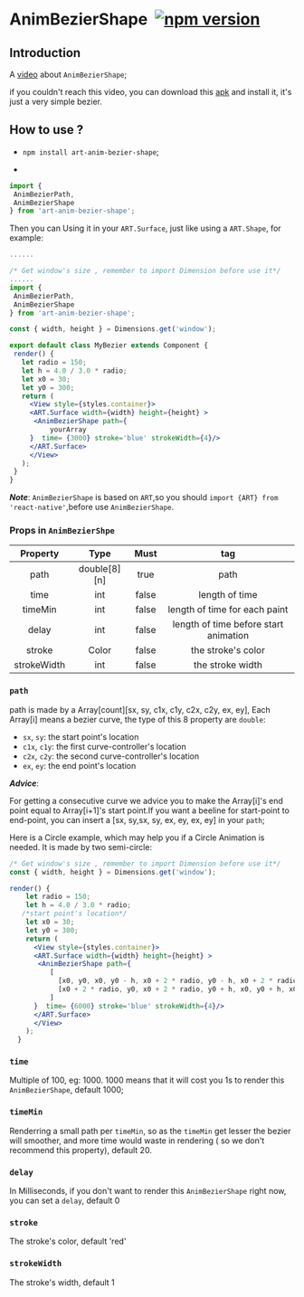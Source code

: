 # AnimBezierShape  [![npm version](https://d25lcipzij17d.cloudfront.net/badge.svg?id=js&type=6&v=0.1.23&x2=0)](https://www.npmjs.com/package/art-anim-bezier-shape)

## Introduction

A [video][2] about `AnimBezierShape`;

if you couldn't reach this video, you can download this [apk][4] and install it, it's just a very simple bezier.

## How to use ?
 
 *  `npm install art-anim-bezier-shape`;

 * 
 ```jsx
 import {
  AnimBezierPath,
  AnimBezierShape
} from 'art-anim-bezier-shape';
 ```

Then you can Using it in your `ART.Surface`, just like using a `ART.Shape`, for example:

 ```jsx
 ......
 
/* Get window's size , remember to import Dimension before use it*/
......
 import {
  AnimBezierPath,
  AnimBezierShape
} from 'art-anim-bezier-shape';

const { width, height } = Dimensions.get('window');

export default class MyBezier extends Component {
  render() {
    let radio = 150;
    let h = 4.0 / 3.0 * radio;
    let x0 = 30;
    let y0 = 300;
    return (
      <View style={styles.container}>
      <ART.Surface width={width} height={height} >
       <AnimBezierShape path={
           yourArray
      }  time= {3000} stroke='blue' strokeWidth={4}/>
      </ART.Surface>
      </View>
    );
  }
}
 ```
  ***Note***: `AnimBezierShape` is based on `ART`,so you should `import {ART} from 'react-native'`,before use `AnimBezierShape`.

 ### Props in `AnimBezierShpe`

 Property | Type | Must | tag
:-:|:-:|:-:|:-:
path|double[8][n]|true|path
time|int|false|length of time
timeMin|int|false|length of time for each paint
delay|int| false| length of time before start animation
stroke|Color|false| the stroke's color
strokeWidth|int|false| the stroke width

 ### `path`

path is made by a Array[count][sx, sy, c1x, c1y, c2x, c2y, ex, ey], Each Array[i]
means a bezier curve, the type of this 8 property are `double`:

* `sx`, `sy`: the start point's location
* `c1x`, `c1y`: the first curve-controller's location
* `c2x`, `c2y`: the second curve-controller's location
* `ex`, `ey`: the end point's location

***Advice***: 

For getting a consecutive curve we advice you to make the Array[i]'s end point equal to Array[i+1]'s start point.If you want a beeline for start-point to end-point, you can insert a
[sx, sy,sx, sy, ex, ey, ex, ey] in your `path`;

Here is a Circle example, which may help you if a Circle Animation is needed. It is made by two semi-circle:

```jsx
/* Get window's size , remember to import Dimension before use it*/
const { width, height } = Dimensions.get('window'); 

render() {
    let radio = 150;
    let h = 4.0 / 3.0 * radio;
   /*start point's location*/
    let x0 = 30;    
    let y0 = 300;
    return (
      <View style={styles.container}>
      <ART.Surface width={width} height={height} >
       <AnimBezierShape path={
          [
            [x0, y0, x0, y0 - h, x0 + 2 * radio, y0 - h, x0 + 2 * radio, y0],   
            [x0 + 2 * radio, y0, x0 + 2 * radio, y0 + h, x0, y0 + h, x0, y0],       
          ]
      }  time= {6000} stroke='blue' strokeWidth={4}/>
      </ART.Surface>
      </View>
    );
  }

```

### `time`
Multiple of 100, eg: 1000. 1000 means that it will cost you 1s to render this `AnimBezierShape`, default 1000;

### `timeMin`
Renderring a small path per `timeMin`, so as the `timeMin` get lesser the bezier will smoother, and more time would waste in rendering ( so we don't recommend this property), default 20.

### `delay`
In Milliseconds, if you don't want to render this `AnimBezierShape` right now, you can set a `delay`, default 0

### `stroke`
The stroke's color, default 'red'

### `strokeWidth`

The stroke's width, default 1


[1]:https://github.com/jiarWang/AnimBezierShape/blob/master/AnimBezierShape/src/component/AnimBezierShape.js
[2]:https://www.youtube.com/watch?v=BrToj99cEHo&feature=youtu.be
[4]:https://github.com/jiarWang/AnimBezierShape/blob/master/AnimBezierShape/android/app/app-release.apk